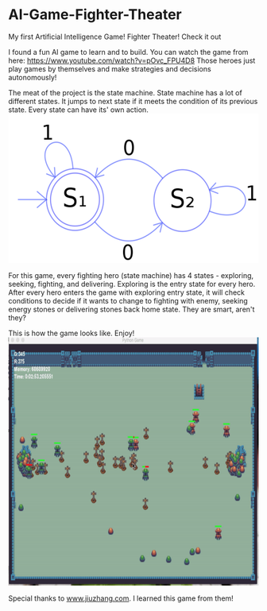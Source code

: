 # AI-Game-Fighter-Theater
My first Artificial Intelligence Game! Fighter Theater! Check it out


I found a fun AI game to learn and to build. You can watch the game from here: https://www.youtube.com/watch?v=pOvc_FPU4D8
Those heroes just play games by themselves and make strategies and decisions autonomously!

The meat of the project is the state machine. State machine has a lot of different states. It jumps to next state if it meets the condition of its previous state. Every state can have its' own action. 
<img src="https://github.com/SheldonGeek/AI-Game-Fighter-Theater/blob/master/img/stateMachine.png"  height="300" >


For this game, every fighting hero (state machine) has 4 states - exploring, seeking, fighting, and delivering.  Exploring is the entry state for every hero. After every hero enters the game with exploring entry state, it will check conditions to decide if it wants to change to fighting with enemy, seeking energy stones or delivering stones back home state. They are smart, aren't they?

This is how the game looks like. Enjoy!
<img src="https://github.com/SheldonGeek/AI-Game-Fighter-Theater/blob/master/img/fightingTheatherGame.gif" height="500" >

Special thanks to www.jiuzhang.com. I learned this game from them!